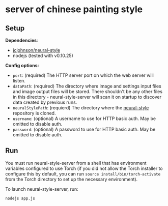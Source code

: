 # server of chinese painting style

## Setup
**Dependencies**:
* [jcjohnson/neural-style](https://github.com/jcjohnson/neural-style)
* nodejs (tested with v0.10.25)

**Config options:**
* `port`: (required) The HTTP server port on which the web server will listen.
* `dataPath`: (required) The directory where image and settings input files and image output files will be stored. There shouldn't be any other files in this directory - neural-style-server will scan it on startup to discover data created by previous runs.
* `neuralStylePath`: (requierd) The directory where the [neural-style](https://github.com/jcjohnson/neural-style) repository is cloned.
* `username`: (optional) A username to use for HTTP basic auth. May be omitted to disable auth.
* `password`: (optional) A password to use for HTTP basic auth. May be omitted to disable auth. 

## Run
You must run neural-style-server from a shell that has environment variables configured to use Torch (if you did not allow the Torch installer to configure this by default, you can run `source install/bin/torch-activate` from the Torch directory to set up the necessary environment).

To launch neural-style-server, run:
```
nodejs app.js
```
